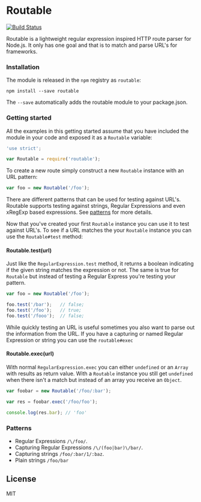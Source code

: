# Routable

[![Build Status](https://travis-ci.org/bigpipe/routable.png)](https://travis-ci.org/bigpipe/routable)

Routable is a lightweight regular expression inspired HTTP route parser for
Node.js. It only has one goal and that is to match and parse URL's for
frameworks.

### Installation

The module is released in the `npm` registry as `routable`:

```
npm install --save routable
```

The `--save` automatically adds the routable module to your package.json.

### Getting started

All the examples in this getting started assume that you have included the
module in your code and exposed it as a `Routable` variable:

```js
'use strict';

var Routable = require('routable');
```

To create a new route simply construct a new `Routable` instance with an URL
pattern:

```js
var foo = new Routable('/foo');
```

There are different patterns that can be used for testing against URL's.
Routable supports testing against strings, Regular Expressions and even xRegExp
based expressions. See [patterns](#patterns) for more details.

Now that you've created your first `Routable` instance you can use it to test
against URL's. To see if a URL matches the your `Routable` instance you can use
the `Routable#test` method:

#### Routable.test(url)

Just like the `RegularExpression.test` method, it returns a boolean indicating
if the given string matches the expression or not. The same is true for
`Routable` but instead of testing a Regular Express you're testing your pattern.

```js
var foo = new Routable('/foo');

foo.test('/bar');   // false;
foo.test('/foo');   // true;
foo.test('/fooo');  // false;
```

While quickly testing an URL is useful sometimes you also want to parse out the
information from the URL. If you have a capturing or named Regular Expression or
string you can use the `routable#exec`

#### Routable.exec(url)

With normal `RegularExpression.exec` you can either `undefined` or an `Array`
with results as return value. With a `Routable` instance you still get
`undefined` when there isn't a match but instead of an array you receive an
`Object`.

```js
var foobar = new Routable('/foo/:bar');

var res = foobar.exec('/foo/foo');

console.log(res.bar); // 'foo'
```

### Patterns

- Regular Expressions `/\/foo/`.
- Capturing Regular Expressions `/\/(foo|bar)\/bar/`.
- Capturing strings `/foo/:bar/1/:baz`.
- Plain strings `/foo/bar`

## License

MIT
